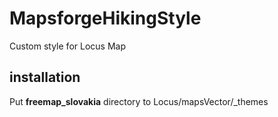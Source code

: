 # MapsforgeHikingStyle
Custom style for Locus Map

## installation
Put **freemap_slovakia** directory to Locus/mapsVector/_themes